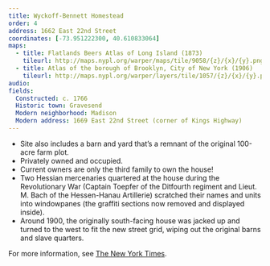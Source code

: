 ```yaml
---
title: Wyckoff-Bennett Homestead
order: 4
address: 1662 East 22nd Street
coordinates: [-73.951222300, 40.610833064]
maps:
  - title: Flatlands Beers Atlas of Long Island (1873)
    tileurl: http://maps.nypl.org/warper/maps/tile/9058/{z}/{x}/{y}.png
  - title: Atlas of the borough of Brooklyn, City of New York (1906)
    tileurl: http://maps.nypl.org/warper/layers/tile/1057/{z}/{x}/{y}.png
audio:
fields:
  Constructed: c. 1766
  Historic town: Gravesend
  Modern neighborhood: Madison
  Modern address: 1669 East 22nd Street (corner of Kings Highway)
---
```


- Site also includes a barn and yard that’s a remnant of the original 100-acre farm plot.
- Privately owned and occupied.
- Current owners are only the third family to own the house!
- Two Hessian mercenaries quartered at the house during the Revolutionary War (Captain Toepfer of the Ditfourth regiment and Lieut. M. Bach of the Hessen-Hanau Artillerie) scratched their names and units into windowpanes (the graffiti sections now removed and displayed inside).
- Around 1900, the originally south-facing house was jacked up and turned to the west to fit the new street grid, wiping out the original barns and slave quarters.

For more information, see [The New York Times](https://www.nytimes.com/2010/01/31/nyregion/31house.html).
